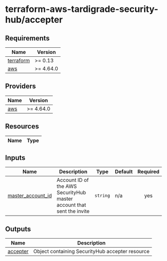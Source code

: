 # terraform-aws-tardigrade-security-hub/accepter

<!-- BEGIN TFDOCS -->
## Requirements

| Name | Version |
|------|---------|
| <a name="requirement_terraform"></a> [terraform](#requirement\_terraform) | >= 0.13 |
| <a name="requirement_aws"></a> [aws](#requirement\_aws) | >= 4.64.0 |

## Providers

| Name | Version |
|------|---------|
| <a name="provider_aws"></a> [aws](#provider\_aws) | >= 4.64.0 |

## Resources

| Name | Type |
|------|------|

## Inputs

| Name | Description | Type | Default | Required |
|------|-------------|------|---------|:--------:|
| <a name="input_master_account_id"></a> [master\_account\_id](#input\_master\_account\_id) | Account ID of the AWS SecurityHub master account that sent the invite | `string` | n/a | yes |

## Outputs

| Name | Description |
|------|-------------|
| <a name="output_accepter"></a> [accepter](#output\_accepter) | Object containing SecurityHub accepter resource |

<!-- END TFDOCS -->
